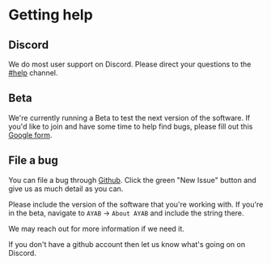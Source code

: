 # Getting help

## Discord

We do most user support on Discord. Please direct your questions to the [#help](https://discord.gg/jafq6UJaDc) channel.

## Beta

We're currently running a Beta to test the next version of the software. If you'd like to join and have some time to help find bugs, please fill out this [Google form](https://docs.google.com/forms/d/e/1FAIpQLScrvKoOgSTzqSSM6C5RM8FxQkjqvx_cg5yfC1-vhSgppvmkvA/viewform?usp=sf_link).

## File a bug

You can file a bug through [Github](https://github.com/AllYarnsAreBeautiful/ayab-desktop/issues). Click the green "New Issue" button and give us as much detail as you can. 

Please include the version of the software that you're working with. If you're in the beta, navigate to `AYAB` -> `About AYAB` and include the string there.

We may reach out for more information if we need it.

If you don't have a github account then let us know what's going on on Discord.
